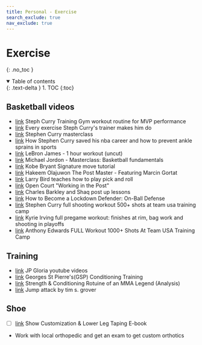 ```yaml
---
title: Personal - Exercise
search_exclude: true
nav_exclude: true
---
```


<!-- prettier-ignore-start -->
# Exercise
{: .no_toc }

<details open markdown="block">
  <summary>
    Table of contents
  </summary>
  {: .text-delta }
1. TOC
{:toc}
</details>

<!-- prettier-ignore-end -->

## Basketball videos

-   [link](https://www.youtube.com/watch?v=jMLN59-yirc) Steph Curry Training Gym workout routine for MVP performance
-   [link](https://www.youtube.com/watch?v=M0FwbaLVHpg) Every exercise Steph Curry's trainer makes him do
-   [link](https://www.masterclass.com/classes/stephen-curry-teaches-shooting-ball-handling-and-scoring) Stephen Curry masterclass
-   [link](https://www.youtube.com/watch?v=XfcDvHI7bjA) How Stephen Curry saved his nba career and how to prevent ankle sprains in sports
-   [link](https://www.youtube.com/watch?v=wQWmRIHavC8) LeBron James - 1 hour workout (uncut)
-   [link](https://www.youtube.com/watch?v=ZKZtzwinLFw) Michael Jordon - Masterclass: Basketball fundamentals
-   [link](https://www.youtube.com/watch?v=3ejXZDVoraE) Kobe Bryant Signature move tutorial
-   [link](https://www.youtube.com/watch?v=UVEJzgwGA3c) Hakeem Olajuwon The Post Master - Featuring Marcin Gortat
-   [link](https://www.youtube.com/watch?v=z_Qi8NSpkpw) Larry Bird teaches how to play pick and roll
-   [link](https://www.youtube.com/watch?v=_g5uOHY-wyw) Open Court "Working in the Post"
-   [link](https://www.youtube.com/watch?v=BcJwYoDy54I) Charles Barkley and Shaq post up lessons
-   [link](https://www.youtube.com/watch?v=5vPIPB0_iP0) How to Become a Lockdown Defender: On-Ball Defense
-   [link](https://www.youtube.com/watch?v=kQ8bBtxZ1XQ) Stephen Curry full shooting workout 500+ shots at team usa training camp
-   [link](https://www.youtube.com/watch?v=RboJ6Li7zZI) Kyrie Irving full pregame workout: finishes at rim, bag work and shooting in playoffs
-   [link](https://www.youtube.com/watch?v=Mx4H3OWD0KM) Anthony Edwards FULL Workout 1000+ Shots At Team USA Training Camp

## Training

-   [link](https://www.youtube.com/@JPGloria/playlists) JP Gloria youtube videos
-   [link](https://www.youtube.com/watch?v=4meLjhknvwg) Georges St Pierre's(GSP) Conditioning Training
-   [link](https://www.youtube.com/watch?v=f3AM6Q5bMc8) Strength & Conditioning Rotuine of an MMA Legend (Analysis)
-   [link](https://timgrover.com/jump-attack/) Jump attack by tim s. grover

## Shoe

-   [ ] [link](https://www.footdoctorzach.com/customization) Show Customization & Lower Leg Taping E-book
-   Work with local orthopedic and get an exam to get custom orthotics
